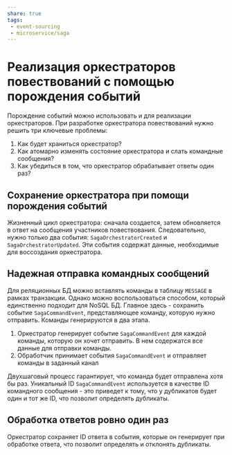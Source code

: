 ```yaml
---
share: true
tags:
 - event-sourcing
 - microservice/saga
---
```

# Реализация оркестраторов повествований с помощью порождения событий
Порождение событий можно использовать и для реализации оркестраторов.
При разработке оркестратора повествований нужно решить три ключевые проблемы:
1. Как будет храниться оркестратор?
2. Как атомарно изменять состояние оркестратора и слать командные сообщения?
3. Как убедиться в том, что оркестратор обрабатывает ответы один раз?
## Сохранение оркестратора при помощи порождения событий
Жизненный цикл оркестратора: сначала создается, затем обновляется в ответ на сообщения участников повествования. Следовательно, нужно только два события: `SagaOrchestratorCreated` и `SagaOrchestratorUpdated`. Эти события содержат данные, необходимые для воссоздания оркестратора.
## Надежная отправка командных сообщений
Для реляционных БД можно вставлять команды в таблицу `MESSAGE` в рамках транзакции. Однако можно воспользоваться способом, который единственно подходит для NoSQL БД.
Главное здесь - сохранить событие `SagaCommandEvent`, представляющее команду, которую нужно отправить.
Команды генерируются в два этапа.
1. Оркестратор генерирует событие `SagaCommandEvent` для каждой команды, которую он хочет отправить. В нем содержатся все данные для отправки команды.
2. Обработчик принимает события `SagaCommandEvent` и отправляет команды в заданный канал

Двухшаговый процесс гарантирует, что команда будет отправлена хотя бы раз. Уникальный ID `SagaCommandEvent` используется в качестве ID командного сообщения - это приведет к тому, что у дубликатов будет один и тот же ID, что позволит определять дубликаты.
## Обработка ответов ровно один раз
Оркестратор сохраняет ID ответа в события, которые он генерирует при обработке ответа, что позволит определять и отклонять дубликаты.